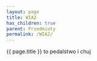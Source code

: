 ```yaml
---
layout: page
title: WIA2
has_children: true
parent: Przedmioty
permalink: /WIA2/
---
```


{{ page.title }} to pedalstwo i chuj
